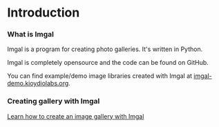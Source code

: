 # Introduction

### What is Imgal

Imgal is a program for creating photo galleries. It's written in Python.

Imgal is completely opensource and the code can be found on GitHub.

You can find example/demo image libraries created with Imgal at [imgal-demo.kioydiolabs.org](https://imgal-demo.kioydiolabs.org).

### Creating gallery with Imgal

[Learn how to create an image gallery with Imgal](creating-an-image-gallery)